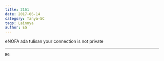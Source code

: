 ```yaml
---
title: 2161
date: 2017-06-14
category: Tanya-SC
tags: Lainnya
author: EG
---
```


eNOFA ada tulisan your connection is not private

---



`EG`
